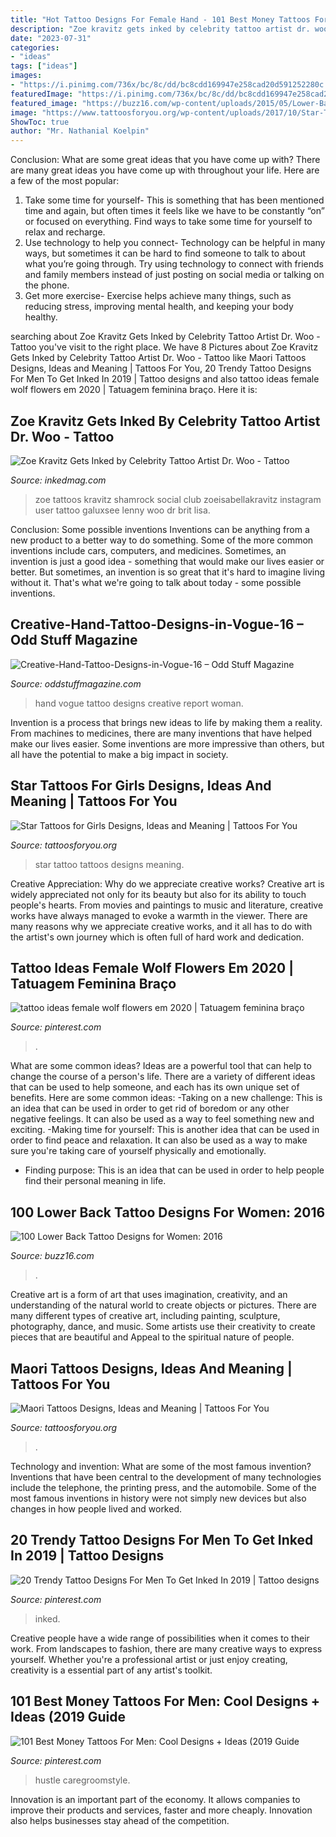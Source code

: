 ```yaml
---
title: "Hot Tattoo Designs For Female Hand - 101 Best Money Tattoos For Men: Cool Designs + Ideas (2019 Guide"
description: "Zoe kravitz gets inked by celebrity tattoo artist dr. woo"
date: "2023-07-31"
categories:
- "ideas"
tags: ["ideas"]
images:
- "https://i.pinimg.com/736x/bc/8c/dd/bc8cdd169947e258cad20d591252280c.jpg"
featuredImage: "https://i.pinimg.com/736x/bc/8c/dd/bc8cdd169947e258cad20d591252280c.jpg"
featured_image: "https://buzz16.com/wp-content/uploads/2015/05/Lower-Back-Tattoo-Design-for-Women1-44.jpg"
image: "https://www.tattoosforyou.org/wp-content/uploads/2017/10/Star-Tattoo-Girl.jpg"
ShowToc: true
author: "Mr. Nathanial Koelpin"
---
```



Conclusion: What are some great ideas that you have come up with?
There are many great ideas you have come up with throughout your life. Here are a few of the most popular: 
1. Take some time for yourself- This is something that has been mentioned time and again, but often times it feels like we have to be constantly “on” or focused on everything. Find ways to take some time for yourself to relax and recharge. 
2. Use technology to help you connect- Technology can be helpful in many ways, but sometimes it can be hard to find someone to talk to about what you’re going through. Try using technology to connect with friends and family members instead of just posting on social media or talking on the phone. 
3. Get more exercise- Exercise helps achieve many things, such as reducing stress, improving mental health, and keeping your body healthy.

	

		
searching about Zoe Kravitz Gets Inked by Celebrity Tattoo Artist Dr. Woo - Tattoo you've visit to the right place. We have 8 Pictures about Zoe Kravitz Gets Inked by Celebrity Tattoo Artist Dr. Woo - Tattoo like Maori Tattoos Designs, Ideas and Meaning | Tattoos For You, 20 Trendy Tattoo Designs For Men To Get Inked In 2019 | Tattoo designs and also tattoo ideas female wolf flowers em 2020 | Tatuagem feminina braço. Here it is:
		
    
## Zoe Kravitz Gets Inked By Celebrity Tattoo Artist Dr. Woo - Tattoo

<img loading=lazy src="https://www.inkedmag.com/.image/t_share/MTU5MDMyNzAzMTA1NzA1NjIx/zoe-kravitz-tattoos.jpg" onerror="this.onerror=null;this.src='https://tse2.mm.bing.net/th?id=OIP.2EOTRYrNIZ0-4W5eY32FjgHaHX&amp;pid=15.1';" alt="Zoe Kravitz Gets Inked by Celebrity Tattoo Artist Dr. Woo - Tattoo">

_Source: inkedmag.com_

>zoe tattoos kravitz shamrock social club zoeisabellakravitz instagram user tattoo galuxsee lenny woo dr brit lisa. 

	

Conclusion: Some possible inventions
Inventions can be anything from a new product to a better way to do something. Some of the more common inventions include cars, computers, and medicines. Sometimes, an invention is just a good idea - something that would make our lives easier or better. But sometimes, an invention is so great that it's hard to imagine living without it. That's what we're going to talk about today - some possible inventions.

    
## Creative-Hand-Tattoo-Designs-in-Vogue-16 – Odd Stuff Magazine

<img loading=lazy src="https://oddstuffmagazine.com/wp-content/uploads/2013/10/Creative-Hand-Tattoo-Designs-in-Vogue-16.jpg" onerror="this.onerror=null;this.src='https://tse3.mm.bing.net/th?id=OIP.IoItrkAQQW4kB05ALezDfgHaHa&amp;pid=15.1';" alt="Creative-Hand-Tattoo-Designs-in-Vogue-16 – Odd Stuff Magazine">

_Source: oddstuffmagazine.com_

>hand vogue tattoo designs creative report woman. 

	

Invention is a process that brings new ideas to life by making them a reality. From machines to medicines, there are many inventions that have helped make our lives easier. Some inventions are more impressive than others, but all have the potential to make a big impact in society.

    
## Star Tattoos For Girls Designs, Ideas And Meaning | Tattoos For You

<img loading=lazy src="https://www.tattoosforyou.org/wp-content/uploads/2017/10/Star-Tattoo-Girl.jpg" onerror="this.onerror=null;this.src='https://tse4.mm.bing.net/th?id=OIP.3-utuIt-Z3rCVh8DhM8BJwHaJ4&amp;pid=15.1';" alt="Star Tattoos for Girls Designs, Ideas and Meaning | Tattoos For You">

_Source: tattoosforyou.org_

>star tattoo tattoos designs meaning. 

	

Creative Appreciation: Why do we appreciate creative works?
Creative art is widely appreciated not only for its beauty but also for its ability to touch people's hearts. From movies and paintings to music and literature, creative works have always managed to evoke a warmth in the viewer. There are many reasons why we appreciate creative works, and it all has to do with the artist's own journey which is often full of hard work and dedication.

    
## Tattoo Ideas Female Wolf Flowers Em 2020 | Tatuagem Feminina Braço

<img loading=lazy src="https://i.pinimg.com/736x/bc/8c/dd/bc8cdd169947e258cad20d591252280c.jpg" onerror="this.onerror=null;this.src='https://tse1.mm.bing.net/th?id=OIP.BfCI_UCGLjcxJV7IBtbMVwHaMn&amp;pid=15.1';" alt="tattoo ideas female wolf flowers em 2020 | Tatuagem feminina braço">

_Source: pinterest.com_

>. 

	

What are some common ideas?
Ideas are a powerful tool that can help to change the course of a person's life. There are a variety of different ideas that can be used to help someone, and each has its own unique set of benefits. Here are some common ideas: 
-Taking on a new challenge: This is an idea that can be used in order to get rid of boredom or any other negative feelings. It can also be used as a way to feel something new and exciting. 
-Making time for yourself: This is another idea that can be used in order to find peace and relaxation. It can also be used as a way to make sure you're taking care of yourself physically and emotionally. 
- Finding purpose: This is an idea that can be used in order to help people find their personal meaning in life.

    
## 100 Lower Back Tattoo Designs For Women: 2016

<img loading=lazy src="https://buzz16.com/wp-content/uploads/2015/05/Lower-Back-Tattoo-Design-for-Women1-44.jpg" onerror="this.onerror=null;this.src='https://tse2.mm.bing.net/th?id=OIP.mKDSQPYNzlttr2SU41F_1gHaJ4&amp;pid=15.1';" alt="100 Lower Back Tattoo Designs for Women: 2016">

_Source: buzz16.com_

>. 

	

Creative art is a form of art that uses imagination, creativity, and an understanding of the natural world to create objects or pictures. There are many different types of creative art, including painting, sculpture, photography, dance, and music. Some artists use their creativity to create pieces that are beautiful and Appeal to the spiritual nature of people.

    
## Maori Tattoos Designs, Ideas And Meaning | Tattoos For You

<img loading=lazy src="https://www.tattoosforyou.org/wp-content/uploads/2013/09/Maori-Sleeve-Tattoos-764x1024.jpg" onerror="this.onerror=null;this.src='https://tse1.mm.bing.net/th?id=OIP.KkL-gPOp6gvG78kt-5ddpwHaJ7&amp;pid=15.1';" alt="Maori Tattoos Designs, Ideas and Meaning | Tattoos For You">

_Source: tattoosforyou.org_

>. 

	

Technology and invention: What are some of the most famous invention?
Inventions that have been central to the development of many technologies include the telephone, the printing press, and the automobile. Some of the most famous inventions in history were not simply new devices but also changes in how people lived and worked.

    
## 20 Trendy Tattoo Designs For Men To Get Inked In 2019 | Tattoo Designs

<img loading=lazy src="https://i.pinimg.com/736x/a0/60/4d/a0604d732fbf1836bd83f75d371c81a1.jpg" onerror="this.onerror=null;this.src='https://tse1.mm.bing.net/th?id=OIP.l5Hmy1EY4R3k_B8E_0rXJgHaMq&amp;pid=15.1';" alt="20 Trendy Tattoo Designs For Men To Get Inked In 2019 | Tattoo designs">

_Source: pinterest.com_

>inked. 

	

Creative people have a wide range of possibilities when it comes to their work. From landscapes to fashion, there are many creative ways to express yourself. Whether you're a professional artist or just enjoy creating, creativity is a essential part of any artist's toolkit.

    
## 101 Best Money Tattoos For Men: Cool Designs + Ideas (2019 Guide

<img loading=lazy src="https://i.pinimg.com/736x/eb/00/26/eb00264de37018eea3998536b65cbad3.jpg" onerror="this.onerror=null;this.src='https://tse4.mm.bing.net/th?id=OIP.zVgsZ8iGjjVludWRlcHYkAHaJQ&amp;pid=15.1';" alt="101 Best Money Tattoos For Men: Cool Designs + Ideas (2019 Guide">

_Source: pinterest.com_

>hustle caregroomstyle. 

	

Innovation is an important part of the economy. It allows companies to improve their products and services, faster and more cheaply. Innovation also helps businesses stay ahead of the competition. 

